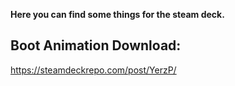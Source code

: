 
**Here you can find some things for the steam deck.**

## Boot Animation Download:
https://steamdeckrepo.com/post/YerzP/
